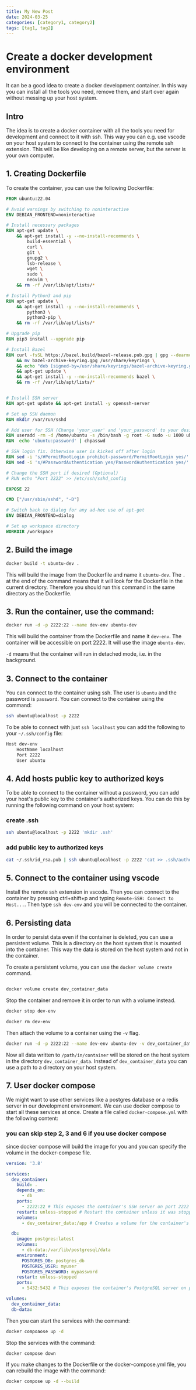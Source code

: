 ```yaml
---
title: My New Post
date: 2024-03-25
categories: [category1, category2]
tags: [tag1, tag2]
---
```

    
# Create a docker development environment
It can be a good idea to create a docker development container. In this way you can install all the tools you need, remove them, and start over again without messing up your host system.

## Intro
The idea is to create a docker container with all the tools you need for development and connect to it with ssh. This way you can e.g. use vscode on your host system to connect to the container using the remote ssh extension. This will be like developing on a remote server, but the server is your own computer.

## 1. Creating Dockerfile

To create the container, you can use the following Dockerfile:

```Dockerfile
FROM ubuntu:22.04

# Avoid warnings by switching to noninteractive
ENV DEBIAN_FRONTEND=noninteractive

# Install necessary packages
RUN apt-get update \
    && apt-get install -y --no-install-recommends \
        build-essential \
        curl \
        git \
        gnupg2 \
        lsb-release \
        wget \
        sudo \
        neovim \
    && rm -rf /var/lib/apt/lists/*

# Install Python3 and pip
RUN apt-get update \
    && apt-get install -y --no-install-recommends \
        python3 \
        python3-pip \
    && rm -rf /var/lib/apt/lists/*

# Upgrade pip
RUN pip3 install --upgrade pip

# Install Bazel
RUN curl -fsSL https://bazel.build/bazel-release.pub.gpg | gpg --dearmor > bazel-archive-keyring.gpg \
    && mv bazel-archive-keyring.gpg /usr/share/keyrings \
    && echo "deb [signed-by=/usr/share/keyrings/bazel-archive-keyring.gpg] https://storage.googleapis.com/bazel-apt stable jdk1.8" | tee /etc/apt/sources.list.d/bazel.list \
    && apt-get update \
    && apt-get install -y --no-install-recommends bazel \
    && rm -rf /var/lib/apt/lists/*


# Install SSH server
RUN apt-get update && apt-get install -y openssh-server

# Set up SSH daemon
RUN mkdir /var/run/sshd

# Add user for SSH (Change 'your_user' and 'your_password' to your desired credentials)
RUN useradd -rm -d /home/ubuntu -s /bin/bash -g root -G sudo -u 1000 ubuntu
RUN  echo 'ubuntu:password' | chpasswd

# SSH login fix. Otherwise user is kicked off after login
RUN sed -i 's/#PermitRootLogin prohibit-password/PermitRootLogin yes/' /etc/ssh/sshd_config
RUN sed -i 's/#PasswordAuthentication yes/PasswordAuthentication yes/' /etc/ssh/sshd_config

# Change the SSH port if desired (Optional)
# RUN echo "Port 2222" >> /etc/ssh/sshd_config

EXPOSE 22

CMD ["/usr/sbin/sshd", "-D"]

# Switch back to dialog for any ad-hoc use of apt-get
ENV DEBIAN_FRONTEND=dialog

# Set up workspace directory
WORKDIR /workspace
```
## 2. Build the image

```bash
docker build -t ubuntu-dev .
```
This will build the image from the Dockerfile and name it `ubuntu-dev`. The `.` at the end of the command means that it will look for the Dockerfile in the current directory. Therefore you should run this command in the same directory as the Dockerfile.

## 3. Run the container, use the command:

```bash
docker run -d -p 2222:22 --name dev-env ubuntu-dev
```
This will build the container from the Dockerfile and name it `dev-env`. The container will be accessible on port 2222. It will use the image `ubuntu-dev`.

`-d` means that the container will run in detached mode, i.e. in the background.

## 3. Connect to the container
You can connect to the container using ssh. The user is `ubuntu` and the password is `password`. You can connect to the container using the command:

```bash
ssh ubuntu@localhost -p 2222
```
To be able to connect with just `ssh localhost` you can add the following to your `~/.ssh/config` file:

```bash
Host dev-env
    HostName localhost
    Port 2222
    User ubuntu
```

## 4. Add hosts public key to authorized keys
To be able to connect to the container without a password, you can add your host's public key to the container's authorized keys. You can do this by running the following command on your host system:
### create .ssh
```bash
ssh ubuntu@localhost -p 2222 'mkdir .ssh'
```

### add public key to authorized keys
```bash
cat ~/.ssh/id_rsa.pub | ssh ubuntu@localhost -p 2222 'cat >> .ssh/authorized_keys'
```
## 5. Connect to the container using vscode
Install the remote ssh extension in vscode. Then you can connect to the container by pressing ctrl+shift+p and typing `Remote-SSH: Connect to Host...`. Then type `ssh dev-env` and you will be connected to the container.


## 6. Persisting data
In order to persist data even if the container is deleted, you can use a persistent volume. This is a directory on the host system that is mounted into the container. This way the data is stored on the host system and not in the container.

To create a persistent volume, you can use the `docker volume create` command.

```bash

docker volume create dev_container_data 
```

Stop the container and remove it in order to run with a volume instead.
```bash
docker stop dev-env

docker rm dev-env
```

Then attach the volume to a container using the `-v` flag.

```bash
docker run -d -p 2222:22 --name dev-env ubuntu-dev -v dev_container_data:/path/in/container
```

Now all data written to `/path/in/container` will be stored on the host system in the directory `dev_container_data`. Instead of `dev_container_data` you can use a path to a directory on your host system.

## 7. User docker compose
We might want to use other services like a postgres database or a redis server in our development environment. We can use docker compose to start all these services at once. Create a file called `docker-compose.yml` with the following content:

### you can skip step 2, 3 and 6 if you use docker compose
since docker compose will build the image for you and you can specify the volume in the docker-compose file.


```yaml
version: '3.8'

services:
  dev_container:
    build: .
    depends_on:
      - db
    ports:
      - 2222:22 # This exposes the container's SSH server on port 2222
    restart: unless-stopped # Restart the container unless it was stopped by the user
    volumes:
      - dev_container_data:/app # Creates a volume for the container's /app directory. I.e files in the container's /app directory will be stored on the host machine in the volume dev_container_data. You can specify a path on the host machine to store the volume by changing the left side of the colon. E.g. /path/on/host:/app

  db:
    image: postgres:latest
    volumes:
      - db-data:/var/lib/postgresql/data
    environment:
      POSTGRES_DB: postgres_db 
      POSTGRES_USER: myuser
      POSTGRES_PASSWORD: mypassword
    restart: unless-stopped
    ports:
      - 5432:5432 # This exposes the container's PostgreSQL server on port 5432 for the host machine to connect to. The dev_container does not need to connect to the database through this exposed port as it can connect to the database through the container's network. The host machine can connect on 127.0.0.1:5432 (or localhost:5432)

volumes:
  dev_container_data:
  db-data:
```

Then you can start the services with the command:

```bash
docker compoaose up -d
```

Stop the services with the command:

```bash
docker compose down
```

If you make changes to the Dockerfile or the docker-compose.yml file, you can rebuild the image with the command:

```bash
docker compose up -d --build
```
